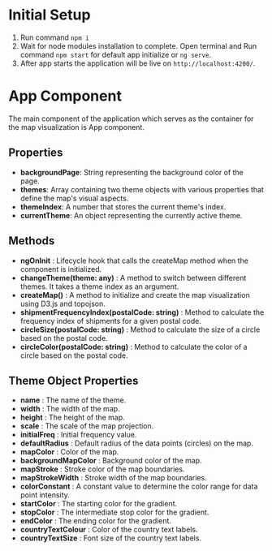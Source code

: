 # Initial Setup

1. Run command `npm i `
2. Wait for node modules installation to complete. Open terminal and Run command `npm start` for default app initialize or `ng serve`.
3. After app starts the application will be live on `http://localhost:4200/`.

# App Component

The main component of the application which serves as the container for the map visualization is App component.

## Properties

- **backgroundPage**: String representing the background color of the page.
- **themes**: Array containing two theme objects with various properties that define the map's visual aspects.
- **themeIndex**: A number that stores the current theme's index.
- **currentTheme**: An object representing the currently active theme.

## Methods

- **ngOnInit** : Lifecycle hook that calls the createMap method when the component is initialized.
- **changeTheme(theme: any)** : A method to switch between different themes. It takes a theme index as an argument.
- **createMap()** : A method to initialize and create the map visualization using D3.js and topojson.
- **shipmentFrequencyIndex(postalCode: string)** : Method to calculate the frequency index of shipments for a given postal code.
- **circleSize(postalCode: string)** : Method to calculate the size of a circle based on the postal code.
- **circleColor(postalCode: string)** : Method to calculate the color of a circle based on the postal code.

## Theme Object Properties

- **name** : The name of the theme.
- **width** : The width of the map.
- **height** : The height of the map.
- **scale** : The scale of the map projection.
- **initialFreq** : Initial frequency value.
- **defaultRadius** : Default radius of the data points (circles) on the map.
- **mapColor** : Color of the map.
- **backgroundMapColor** : Background color of the map.
- **mapStroke** : Stroke color of the map boundaries.
- **mapStrokeWidth** : Stroke width of the map boundaries.
- **colorConstant** : A constant value to determine the color range for data point intensity.
- **startColor** : The starting color for the gradient.
- **stopColor** : The intermediate stop color for the gradient.
- **endColor** : The ending color for the gradient.
- **countryTextColour** : Color of the country text labels.
- **countryTextSize** : Font size of the country text labels.
